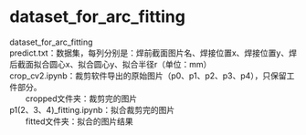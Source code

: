 # dataset_for_arc_fitting
dataset_for_arc_fitting\
predict.txt：数据集，每列分别是：焊前截面图片名、焊接位置x、焊接位置y、焊后截面拟合圆心x、拟合圆心y、拟合半径r（单位：mm）\
crop_cv2.ipynb：裁剪软件导出的原始图片（p0、p1、p2、p3、p4），只保留工件部分。\
&emsp;&emsp;cropped文件夹：裁剪完的图片 \
p1(2、3、4)_fitting.ipynb：拟合裁剪完的图片\
&emsp;&emsp;fitted文件夹：拟合的图片结果 

   
